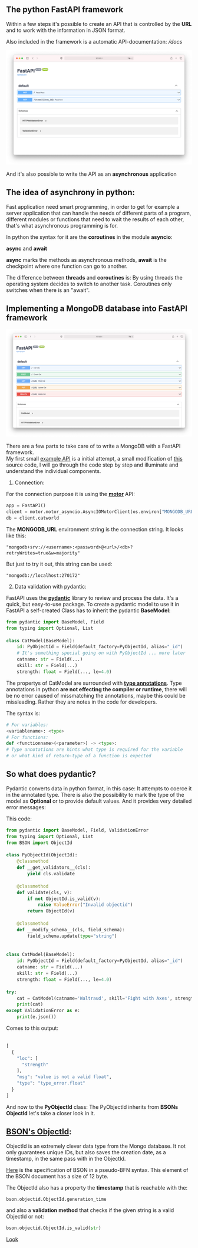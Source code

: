 ## The python FastAPI framework

Within a few steps it's possible to create an API that is controlled by the **URL** and to work with the information in JSON format.

Also included in the framework is a automatic API-documentation:  */docs*

![docs FastAPI](./pictures/flask.png)

And it's also possible to write the API as an __asynchronous__ application

## The idea of asynchrony in python:

Fast application need smart programming, in order to get for example a server application that can handle the needs of different parts of a program, different modules or functions that need to wait the results of each other, that's what asynchronous programming is for.

In python the syntax for it are the **coroutines** in the module **asyncio**:

**async** and **await**

__async__ marks the methods as asynchronous methods, __await__ is the checkpoint where one function can go to another.

The difference between **threads** and **coroutines** is: By using threads the operating system decides to switch to another task. Coroutines only switches when there is an "await".  

## Implementing a MongoDB database into FastAPI framework

![Overview Catperson API](./pictures/cat_overview.png)

There are a few parts to take care of to write a MongoDB with a FastAPI framework.  
My first small [example API](./cat/app.py) is a initial attempt, a small modification of [this](https://github.com/mongodb-developer/mongodb-with-fastapi#readme) source code, I will go through the code step by step and illuminate and understand the individual components.
1. Connection:

For the connection purpose it is using the [**motor**](https://motor.readthedocs.io/en/stable/) API:

```python
app = FastAPI()
client = motor.motor_asyncio.AsyncIOMotorClient(os.environ["MONGODB_URL"])
db = client.catworld
```

The **MONGODB_URL** environment string is the connection string. It looks like this:

```
"mongodb+srv://<username>:<password>@<url>/<db>?retryWrites=true&w=majority"
```

But just to try it out, this string can be used:

```
"mongodb://localhost:270172"
```
2. Data validation with pydantic:

FastAPI uses the [**pydantic**](https://pydantic-docs.helpmanual.io) library to review and process the data. It's a quick, but easy-to-use package. To create a pydantic model to use it in FastAPI a self-created Class has to inherit the pydantic **BaseModel**:

```Python
from pydantic import BaseModel, Field
from typing import Optional, List

class CatModel(BaseModel):
    id: PyObjectId = Field(default_factory=PyObjectId, alias="_id")
    # It's something special going on with PyObjectId ... more later
    catname: str = Field(...)
    skill: str = Field(...)
    strength: float = Field(..., le=4.0)

```
The propertys of CatModel are surrounded with [__type annotations__](https://docs.python.org/3/library/typing.html#module-typing). Type annotations in python **are not effecting the compiler or runtime**, there will be no error caused of missmatching the annotations, maybe this could be missleading. Rather they are notes in the code for developers.

The syntax is:

```Python
# For variables:
<variablename>: <type>
# For functions:
def <functionname>(<parameter>) -> <type>:
# Type annotations are hints what type is required for the variable
# or what kind of return-type of a function is expected

```

## So what does pydantic?

Pydantic converts data in python format, in this case: It attempts to coerce it in the annotated type. There is also the possibility to mark the type of the model as __Optional__ or to provide default values. And it provides very detailed error messages:

This code:

```Python
from pydantic import BaseModel, Field, ValidationError
from typing import Optional, List
from BSON import ObjectId

class PyObjectId(ObjectId):
    @classmethod
    def __get_validators__(cls):
        yield cls.validate

    @classmethod
    def validate(cls, v):
        if not ObjectId.is_valid(v):
            raise ValueError("Invalid objectid")
        return ObjectId(v)

    @classmethod
    def __modify_schema__(cls, field_schema):
        field_schema.update(type="string")


class CatModel(BaseModel):
    id: PyObjectId = Field(default_factory=PyObjectId, alias="_id")
    catname: str = Field(...)
    skill: str = Field(...)
    strength: float = Field(..., le=4.0)

try:
    cat = CatModel(catname='Waltraud', skill='Fight with Axes', strength='She can prevail')
    print(cat)
except ValidationError as e:
    print(e.json())
```

Comes to this output:

```Python

[
  {
    "loc": [
      "strength"
    ],
    "msg": "value is not a valid float",
    "type": "type_error.float"
  }
]

```

And now to the **PyObjectId** class:
The PyObjectId inherits from **BSONs ObjectId** let's take a closer look in it.

## [BSON's ObjectId](https://docs.mongodb.com/manual/reference/method/ObjectId/):

ObjectId is an extremely clever data type from the Mongo database. It not only guarantees unique IDs, but also saves the creation date, as a timestamp, in the same pass with in the ObjectId.

[Here](https://BSONspec.org/spec.html) is the specification of BSON in a pseudo-BFN syntax.
This element of the BSON document has a size of 12 byte.

The ObjectId also has a property the __timestamp__ that is reachable with the:

```Python
bson.objectid.ObjectId.generation_time
```

and also a __validation method__ that checks if the given string is a valid ObjectId or not:

```Python
bson.objectid.ObjectId.is_valid(str)
```
[Look](#so-what-does-pydantic)
